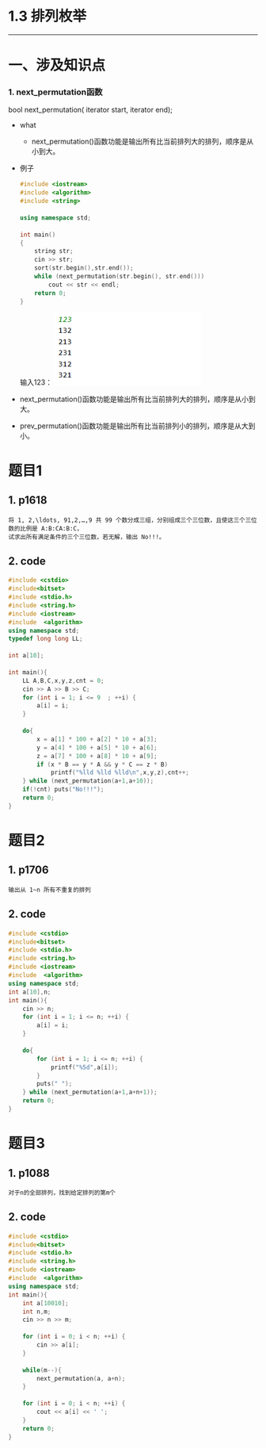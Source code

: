 # 1.3 排列枚举

---

# 一、涉及知识点

### 1. next_permutation函数

  bool next_permutation( iterator start, iterator end);

+ what
  + next_permutation()函数功能是输出所有比当前排列大的排列，顺序是从小到大。
+ 例子

    ```C++
    #include <iostream>
    #include <algorithm>
    #include <string>
    
    using namespace std;
    
    int main()
    {
        string str;
        cin >> str;
        sort(str.begin(),str.end());
        while (next_permutation(str.begin(), str.end()))
            cout << str << endl;
        return 0;
    }
    ```

    输入123：
    ![输出](https://github.com/Dakai1020/luogu-/blob/main/Pic/1.3.1.png)

+ next_permutation()函数功能是输出所有比当前排列大的排列，顺序是从小到大。
+ prev_permutation()函数功能是输出所有比当前排列小的排列，顺序是从大到小。

# 题目1

## 1. p1618

    将 1, 2,\ldots, 91,2,…,9 共 99 个数分成三组，分别组成三个三位数，且使这三个三位数的比例是 A:B:CA:B:C，
    试求出所有满足条件的三个三位数，若无解，输出 No!!!。

## 2. code

```C++
#include <cstdio>
#include<bitset>
#include <stdio.h>
#include <string.h>
#include <iostream>
#include  <algorithm>
using namespace std;
typedef long long LL;

int a[10];

int main(){
    LL A,B,C,x,y,z,cnt = 0;
    cin >> A >> B >> C;
    for (int i = 1; i <= 9  ; ++i) {
        a[i] = i;
    }

    do{
        x = a[1] * 100 + a[2] * 10 + a[3];
        y = a[4] * 100 + a[5] * 10 + a[6];
        z = a[7] * 100 + a[8] * 10 + a[9];
        if (x * B == y * A && y * C == z * B)
            printf("%lld %lld %lld\n",x,y,z),cnt++;
    } while (next_permutation(a+1,a+10));
    if(!cnt) puts("No!!!");
    return 0;
}

```

# 题目2

## 1. p1706

    输出从 1~n 所有不重复的排列

## 2. code

```C++
#include <cstdio>
#include<bitset>
#include <stdio.h>
#include <string.h>
#include <iostream>
#include  <algorithm>
using namespace std;
int a[10],n;
int main(){
    cin >> n;
    for (int i = 1; i <= n; ++i) {
        a[i] = i;
    }

    do{
        for (int i = 1; i <= n; ++i) {
            printf("%5d",a[i]);
        }
        puts(" ");
    } while (next_permutation(a+1,a+n+1));
    return 0;
}

```

# 题目3

## 1. p1088

    对于n的全部排列，找到给定排列的第m个

## 2. code

```C++
#include <cstdio>
#include<bitset>
#include <stdio.h>
#include <string.h>
#include <iostream>
#include  <algorithm>
using namespace std;
int main(){
    int a[10010];
    int n,m;
    cin >> n >> m;

    for (int i = 0; i < n; ++i) {
        cin >> a[i];
    }
    
    while(m--){
        next_permutation(a, a+n);
    }

    for (int i = 0; i < n; ++i) {
        cout << a[i] << ' ';
    }
    return 0;
}

```

